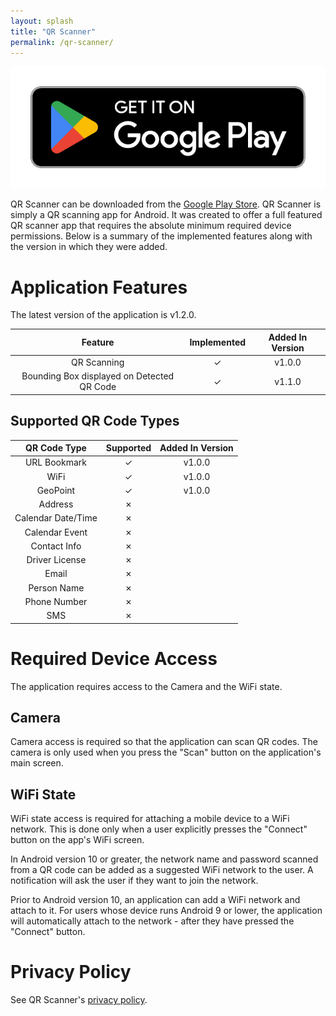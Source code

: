 ```yaml
---
layout: splash
title: "QR Scanner"
permalink: /qr-scanner/
---
```



[![Google Play Store](/assets/images/google-play-badge.png)](https://play.google.com/store/apps/details?id=com.organic_robot.qrscanner)

QR Scanner can be downloaded from the [Google Play Store](https://play.google.com/store/apps/details?id=com.organic_robot.qrscanner).
QR Scanner is simply a QR scanning app for Android. It was created to offer a full
featured QR scanner app that requires the absolute minimum required device permissions.
Below is a summary of the implemented features along with the version in which they
were added.

# Application Features

The latest version of the application is v1.2.0.

| Feature | Implemented | Added In Version |
|:-------:|:-----------:|:----------------:|
| QR Scanning | &#10003; | v1.0.0 |
| Bounding Box displayed on Detected QR Code | &#10003; | v1.1.0 |

## Supported QR Code Types

| QR Code Type | Supported | Added In Version |
|:------------:|:---------:|:----------------:|
| URL Bookmark | &#10003; | v1.0.0 |
| WiFi | &#10003; | v1.0.0 |
| GeoPoint | &#10003; | v1.0.0 |
| Address | &#10007; | |
| Calendar Date/Time | &#10007; | |
| Calendar Event | &#10007; | |
| Contact Info | &#10007; | |
| Driver License | &#10007; | |
| Email | &#10007; | |
| Person Name | &#10007; | |
| Phone Number | &#10007; | |
| SMS | &#10007; | |

# Required Device Access

The application requires access to the Camera and the WiFi state.

## Camera

Camera access is required so that the application can scan QR codes. The camera is only
used when you press the "Scan" button on the application's main screen.

## WiFi State

WiFi state access is required for attaching a mobile device to a WiFi network. This is
done only when a user explicitly presses the "Connect" button on the app's WiFi screen.

In Android version 10 or greater, the network name and password scanned from a QR code
can be added as a suggested WiFi network to the user. A notification will ask the user
if they want to join the network. 

Prior to Android version 10, an application can add a WiFi network and attach to it.
For users whose device runs Android 9 or lower, the application will automatically
attach to the network - after they have pressed the "Connect" button.

# Privacy Policy

See QR Scanner's [privacy policy](/qr-scanner/privacy-policy).
